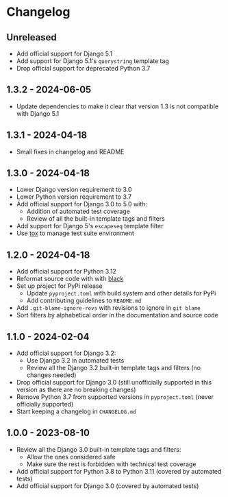 # Changelog

## Unreleased

- Add official support for Django 5.1
- Add support for Django 5.1's `querystring` template tag
- Drop official support for deprecated Python 3.7

## 1.3.2 - 2024-06-05

- Update dependencies to make it clear that version 1.3 is not compatible with Django 5.1

## 1.3.1 - 2024-04-18

- Small fixes in changelog and README

## 1.3.0 - 2024-04-18

- Lower Django version requirement to 3.0
- Lower Python version requirement to 3.7
- Add official support for Django 3.0 to 5.0 with:
    - Addition of automated test coverage
    - Review of all the built-in template tags and filters
- Add support for Django 5's `escapeseq` template filter
- Use [tox](https://tox.wiki/) to manage test suite environment

## 1.2.0 - 2024-04-18

- Add official support for Python 3.12
- Reformat source code with with [black](https://pypi.org/project/black/)
- Set up project for PyPi release
    - Update `pyproject.toml` with build system and other details for PyPi
    - Add contributing guidelines to `README.md`
- Add `.git-blame-ignore-revs` with revisions to ignore in `git blame`
- Sort filters by alphabetical order in the documentation and source code

## 1.1.0 - 2024-02-04

- Add official support for Django 3.2:
    - Use Django 3.2 in automated tests
    - Review all the Django 3.2 built-in template tags and filters (no changes needed)
- Drop official support for Django 3.0 (still unofficially supported in this version as there are no breaking changes)
- Remove Python 3.7 from supported versions in `pyproject.toml` (never officially supported)
- Start keeping a changelog in `CHANGELOG.md`

## 1.0.0 - 2023-08-10

- Review all the Django 3.0 built-in template tags and filters:
    - Allow the ones considered safe
    - Make sure the rest is forbidden with technical test coverage
- Add official support for Python 3.8 to Python 3.11 (covered by automated tests)
- Add official support for Django 3.0 (covered by automated tests)
